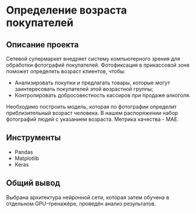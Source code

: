 # Определение возраста покупателей

## Описание проекта
Сетевой супермаркет внедряет систему компьютерного зрения для обработки фотографий покупателей.
Фотофиксация в прикассовой зоне поможет определять возраст клиентов, чтобы:
- Анализировать покупки и предлагать товары, которые могут заинтересовать покупателей этой возрастной группы;
- Контролировать добросовестность кассиров при продаже алкоголя.

Необходимо построить модель, которая по фотографии определит приблизительный возраст человека. В нашем распоряжении набор фотографий людей с указанием возраста.
Метрика качества - MAE.

## Инструменты
- Pandas
- Matplotlib
- Keras

## Общий вывод
Выбрана архитектура нейронной сети, которая затем обучена в отдельном GPU-тренажёре, проведён анализ результатов.